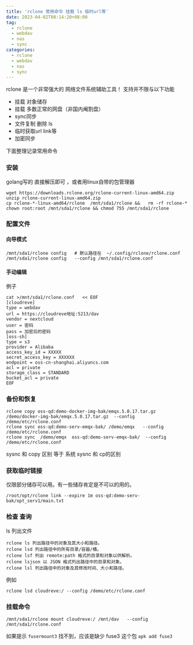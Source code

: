 ```yaml
---
title: 'rclone 常用命令 挂载 ls 临时url等'
date: 2023-04-02T08:14:20+08:00
tag:
  - rclone
  - webdav
  - nas
  - sync
categories: 
  - rclone
  - webdav
  - nas
  - sync
---
```


rclone  是一个非常强大的 网络文件系统辅助工具！
支持并不限与以下功能
- 挂载 对象储存
- 挂载 多数正常的网盘（非国内阉割盘）
- sync同步
- 文件复制 删除  ls
- 临时获取url link等
- 加密同步


下面整理记录常用命令
### 安装
golang写的 直接解压即可 ，或者用linux自带的包管理器
```
wget https://downloads.rclone.org/rclone-current-linux-amd64.zip
unzip rclone-current-linux-amd64.zip
cp rclone-*-linux-amd64/rclone  /mnt/sda1/rclone &&   rm -rf rclone-*
chown root:root /mnt/sda1/rclone && chmod 755 /mnt/sda1/rclone
```
### 配置文件
#### 向导模式
```
/mnt/sda1/rclone config   # 默认路径在  ~/.config/rclone/rclone.conf  
/mnt/sda1/rclone config   --config /mnt/sda1/rclone.conf  
```
#### 手动编辑
例子
```
cat >/mnt/sda1/rclone.conf   << EOF
[cloudreve]
type = webdav
url = https://cloudreve地址:5213/dav
vendor = nextcloud
user = 密码
pass = 加密后的密码
[oss-sh]
type = s3
provider = Alibaba
access_key_id = XXXXX
secret_access_key = XXXXXX
endpoint = oss-cn-shanghai.aliyuncs.com
acl = private
storage_class = STANDARD
bucket_acl = private
EOF
```
### 备份和恢复
```
rclone copy oss-qd:demo-docker-img-bak/emqx.5.0.17.tar.gz  /demo/docker-img-bak/emqx.5.0.17.tar.gz  --config /demo/etc/rclone.conf   
rclone sync oss-qd:demo-serv-emqx-bak/ /demo/emqx   --config /demo/etc/rclone.conf
rclone sync  /demo/emqx  oss-qd:demo-serv-emqx-bak/  --config /demo/etc/rclone.conf

```
sysnc 和 copy 区别  等于 系统 sysnc 和 cp的区别
### 获取临时链接
仅限部分储存可以用。有一些储存肯定是不可以的用的。
```
/root/opt/rclone link --expire 1m oss-qd:demo-serv-bak/opt_serv1/main.txt
```
### 检查 查询
ls 列出文件
```
rclone ls 列出路径中的对象及其大小和路径。
rclone lsd 列出路径中的所有目录/容器/桶。
rclone lsf 列出 remote:path 格式的目录和对象以供解析。
rclone lsjson 以 JSON 格式列出路径中的目录和对象。
rclone lsl 列出路径中的对象及其修改时间、大小和路径。
```
例如
```
rclone lsd cloudreve:/ --config /demo/etc/rclone.conf
```

### 挂载命令

```
/mnt/sda1/rclone mount cloudreve:/ /mnt/dav   --config /mnt/sda1/rclone.conf
```
如果提示 `fusermount3` 找不到，应该是缺少 fuse3 这个包 `apk add fuse3`